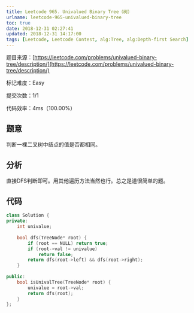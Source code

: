 ```yaml
---
title: Leetcode 965. Univalued Binary Tree（树）
urlname: leetcode-965-univalued-binary-tree
toc: true
date: 2018-12-31 02:27:41
updated: 2018-12-31 14:17:00
tags: [Leetcode, Leetcode Contest, alg:Tree, alg:Depth-first Search]
---
```


题目来源：[https://leetcode.com/problems/univalued-binary-tree/description/](https://leetcode.com/problems/univalued-binary-tree/description/)

标记难度：Easy

提交次数：1/1

代码效率：4ms（100.00%）

## 题意

判断一棵二叉树中结点的值是否都相同。

## 分析

直接DFS判断即可。用其他遍历方法当然也行。总之是道很简单的题。

## 代码

```cpp
class Solution {
private:
    int univalue;
    
    bool dfs(TreeNode* root) {
        if (root == NULL) return true;
        if (root->val != univalue)
            return false;
        return dfs(root->left) && dfs(root->right);
    }
    
public:
    bool isUnivalTree(TreeNode* root) {
        univalue = root->val;
        return dfs(root);
    }
};
```
